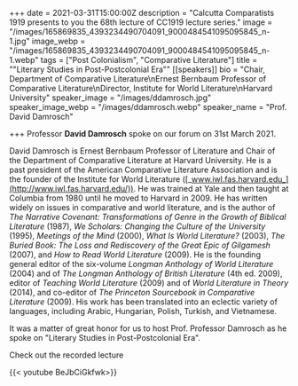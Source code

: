 +++
date = 2021-03-31T15:00:00Z
description = "Calcutta Comparatists 1919 presents to you the 68th lecture of CC1919 lecture series."
image = "/images/165869835_4393234490704091_9000484541095095845_n-1.jpg"
image_webp = "/images/165869835_4393234490704091_9000484541095095845_n-1.webp"
tags = ["Post Colonialism", "Comparative Literature"]
title = "\"Literary Studies in Post-Postcolonial Era\""
[[speakers]]
bio = "Chair, Department of Comparative Literature\nErnest Bernbaum Professor of Comparative Literature\nDirector, Institute for World Literature\nHarvard University"
speaker_image = "/images/ddamrosch.jpg"
speaker_image_webp = "/images/ddamrosch.webp"
speaker_name = "Prof. David Damrosch"

+++
Professor **David Damrosch** spoke on our forum on 31st March 2021.

David Damrosch is Ernest Bernbaum Professor of Literature and Chair of the Department of Comparative Literature at Harvard University. He is a past president of the American Comparative Literature Association and is the founder of the Institute for World Literature ([_www.iwl.fas.harvard.edu_](http://www.iwl.fas.harvard.edu/)). He was trained at Yale and then taught at Columbia from 1980 until he moved to Harvard in 2009. He has written widely on issues in comparative and world literature, and is the author of _The Narrative Covenant: Transformations of Genre in the Growth of Biblical Literature_ (1987), _We Scholars: Changing the Culture of the University_ (1995), _Meetings of the Mind_ (2000), _What Is World Literature?_ (2003), _The Buried Book: The Loss and Rediscovery of the Great Epic of Gilgamesh_ (2007), and _How to Read World Literature_ (2009). He is the founding general editor of the six-volume _Longman Anthology of World Literature_ (2004) and of _The Longman Anthology of British Literature_ (4th ed. 2009), editor of _Teaching World Literature_ (2009) and of _World Literature in Theory_ (2014), and co-editor of _The Princeton Sourcebook in Comparative Literature_ (2009). His work has been translated into an eclectic variety of languages, including Arabic, Hungarian, Polish, Turkish, and Vietnamese.

It was a matter of great honor for us to host Prof. Professor Damrosch as he spoke on "Literary Studies in Post-Postcolonial Era".

Check out the recorded lecture

{{< youtube BeJbCiGkfwk>}}